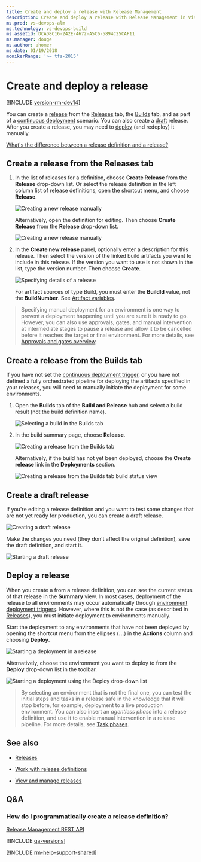 ```yaml
---
title: Create and deploy a release with Release Management
description: Create and deploy a release with Release Management in Visual Studio Team Services (VSTS) and Microsoft Team Foundation Server (TFS)
ms.prod: vs-devops-alm
ms.technology: vs-devops-build
ms.assetid: DCAD8C16-242E-4672-A5C6-5894C25CAF11
ms.manager: douge
ms.author: ahomer
ms.date: 01/19/2018
monikerRange: '>= tfs-2015'
---
```


# Create and deploy a release

[!INCLUDE [version-rm-dev14](../_shared/version-rm-dev14.md)]

You can create a [release](../concepts/releases/index.md) from the
[Releases](#create-from-release) tab, the [Builds](#create-from-build) tab, and as part of a 
[continuous deployment](../concepts/definitions/release/triggers.md) scenario.
You can also create a [draft](#create-draft) release. After you create a release,
you may need to [deploy](#deploy-command) (and redeploy) it manually.

[What's the difference between a release definition and a release?](../concepts/releases/index.md)

<h2 id="create-from-release">Create a release from the Releases tab</h2>

1. In the list of releases for a definition, choose **Create Release**
   from the **Release** drop-down list. Or select the release definition in the left
   column list of release definitions, open the shortcut menu, and choose **Release**.   

   ![Creating a new release manually](_img/create-deploy-releases/create-release-manually-01.png)

   Alternatively, open the definition for editing. Then choose **Create Release**
   from the **Release** drop-down list.   

   ![Creating a new release manually](_img/create-deploy-releases/create-release-manually-02.png)

1. In the **Create new release** panel, optionally enter a description
   for this release. Then select the version of the linked build artifacts
   you want to include in this release. If the version you want to use is not
   shown in the list, type the version number. Then choose **Create**.

   ![Specifying details of a release](_img/create-deploy-releases/create-release-manually-03.png)

   For artifact sources of type Build, you must enter the **BuildId** value,
   not the **BuildNumber**. See [Artifact variables](../concepts/definitions/release/variables.md#artifact-variables).  

>Specifying manual deployment for an environment is one way to prevent a deployment
happening until you are sure it is ready to go. However, you can also use
approvals, gates, and manual intervention at intermediate stages to pause a release and allow
it to be cancelled before it reaches the target or final environment.
For more details, see [Approvals and gates overview](../concepts/definitions/release/approvals/index.md).

<h2 id="create-from-build">Create a release from the Builds tab</h2>

If you have not set the [continuous deployment trigger](../concepts/definitions/release/triggers.md),
or you have not defined a fully orchestrated pipeline for deploying the artifacts
specified in your releases, you will need to manually initiate the deployment for some environments.

1. Open the **Builds** tab of the **Build and Release** hub and select a build result
   (not the build definition name).

   ![Selecting a build in the Builds tab](_img/create-deploy-releases/build-release-01.png)

1. In the build summary page, choose **Release**.

   ![Creating a release from the Builds tab](_img/create-deploy-releases/build-release-02.png)

   Alternatively, if the build has not yet been deployed,
   choose the **Create release** link in the **Deployments** section.

   ![Creating a release from the Builds tab build status view](_img/create-deploy-releases/build-release-03.png)

<h2 id="create-draft">Create a draft release</h2>

If you're editing a release definition and you want to test some
changes that are not yet ready for production, you can create a
draft release.

![Creating a draft release](_img/create-deploy-releases/create-draft-release.png)

Make the changes you need (they don't affect the original
definition), save the draft definition, and start it.

![Starting a draft release](_img/create-deploy-releases/start-draft-release.png)

<h2 id="deploy-command">Deploy a release</h2>

When you create a from a release definition, you can see the current
status of that release in the **Summary** view. In most cases, deployment
of the release to all environments may occur automatically through
[environment deployment triggers](../concepts/definitions/release/triggers.md#env-triggers).
However, where this is not the case (as described in [Releases](../concepts/releases/index.md)),
you must initiate deployment to environments manually. 

Start the deployment to any environments that have not been deployed
by opening the shortcut menu from the ellipses (**...**) in the **Actions**
column and choosing **Deploy**.

![Starting a deployment in a release](_img/create-deploy-releases/deploy-manually-01.png)

Alternatively, choose the environment you want to deploy to from the **Deploy**
drop-down list in the toolbar.  

![Starting a deployment using the Deploy drop-down list](_img/create-deploy-releases/deploy-manually-02.png)

>By selecting an environment that is not the final one, you can test the initial steps
and tasks in a release safe in the knowledge that it will stop before, for example,
deployment to a live production environment. You can also insert an _agentless phase_
into a release definition, and use it to enable manual intervention in a release pipeline.
For more details, see [Task phases](../concepts/process/phases.md).

## See also

* [Releases](../concepts/releases/index.md)

* [Work with release definitions](work-with-release-definitions.md)

* [View and manage releases](view-manage-releases.md)

## Q&A

<!-- BEGINSECTION class="md-qanda" -->

### How do I programmatically create a release definition?

[Release Management REST API](../../integrate/index.md)

[!INCLUDE [qa-versions](../_shared/qa-versions.md)]

<!-- ENDSECTION -->

[!INCLUDE [rm-help-support-shared](../_shared/rm-help-support-shared.md)]
